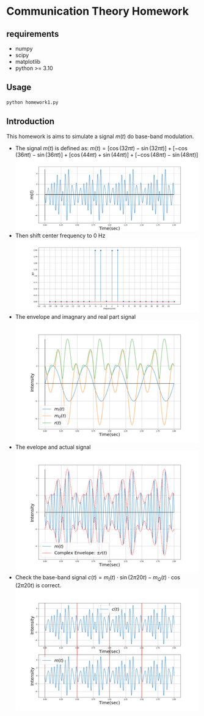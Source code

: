 # Communication Theory Homework
## requirements
- numpy
- scipy
- matplotlib
- python >= 3.10
## Usage
```bash
python homework1.py
```
## Introduction
This homework is aims to simulate a signal $m(t)$ do base-band modulation.
- The signal $m(t)$ is defined as:
  $m(t)=[\cos(32\pi t) - \sin(32\pi t)]+[-\cos(36\pi t) - \sin(36\pi t)] + [\cos(44\pi t) + \sin(44\pi t)] + [-\cos(48\pi t) - \sin(48\pi t)]$
  ![](./image/h1/Q1.png)
- Then shift center frequency to 0 Hz
  ![](./image/h1/Q4.png)
- The envelope and imagnary and real part signal
  ![](./image/h1/Q7.png)
- The evelope and actual signal
  ![](./image/h1/Q8.png)
- Check the base-band signal $c(t)=m_I(t)\cdot\sin(2\pi 20t) - m_Q(t) \cdot\cos(2\pi 20t)$ is correct.
  ![](./image/h1/Q9.png)
